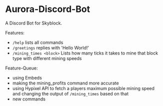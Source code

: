 # Aurora-Discord-Bot
A Discord Bot for Skyblock.

Features:
* `/help` lists all commands
* `/greetings` replies with 'Hello World!'
* `/mining_times <block>` Lists how many ticks it takes to mine that block type with different mining speeds


Feature-Queue:
* using Embeds
* making the mining_profits command more accurate
* using Hypixel API to fetch a players maximum possible mining speed and changing the output of `/mining_times` based on that
* new commands
